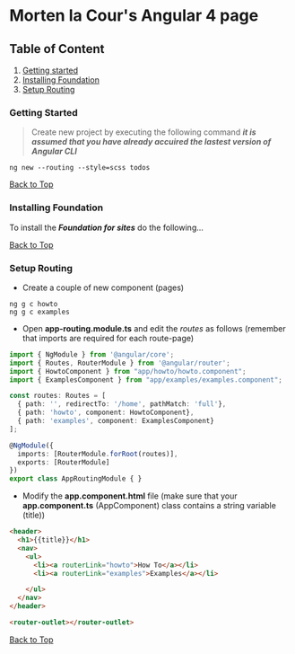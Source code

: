 # Morten la Cour's Angular 4 page

## Table of Content
1. [Getting started](#getting-started)
2. [Installing Foundation](#installing-foundation)
3. [Setup Routing](#setup-routing)

### Getting Started

>Create new project by executing the following command _**it is assumed that you have already accuired the lastest version of Angular CLI**_

```
ng new --routing --style=scss todos
```

[Back to Top](#table-of-content)

### Installing Foundation

To install the _**Foundation for sites**_ do the following...

[Back to Top](#table-of-content)


### Setup Routing

- Create a couple of new component (pages)

```
ng g c howto
ng g c examples
```

- Open **app-routing.module.ts** and edit the _routes_ as follows (remember that imports are required for each route-page)
```typescript
import { NgModule } from '@angular/core';
import { Routes, RouterModule } from '@angular/router';
import { HowtoComponent } from "app/howto/howto.component";
import { ExamplesComponent } from "app/examples/examples.component";

const routes: Routes = [
  { path: '', redirectTo: '/home', pathMatch: 'full'},
  { path: 'howto', component: HowtoComponent},
  { path: 'examples', component: ExamplesComponent}
];

@NgModule({
  imports: [RouterModule.forRoot(routes)],
  exports: [RouterModule]
})
export class AppRoutingModule { }
```

- Modify the **app.component.html** file (make sure that your **app.component.ts** (AppComponent) class contains a string variable (title))
```html
<header>
  <h1>{{title}}</h1>
  <nav>
    <ul>
      <li><a routerLink="howto">How To</a></li>
      <li><a routerLink="examples">Examples</a></li>

    </ul>
  </nav>
</header>

<router-outlet></router-outlet>
```


[Back to Top](#table-of-content)

